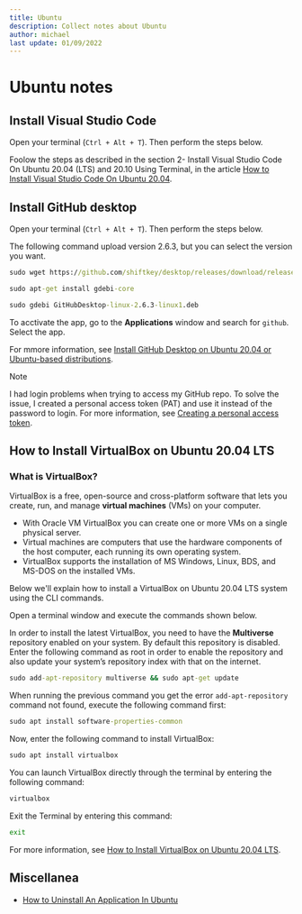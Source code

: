 ```yaml
---
title: Ubuntu 
description: Collect notes about Ubuntu
author: michael
last update: 01/09/2022
---
```


# Ubuntu notes



## Install Visual Studio Code

Open your terminal (`Ctrl + Alt + T`). Then perform the steps below.

Foolow the steps as described in the section 
2- Install Visual Studio Code On Ubuntu 20.04 (LTS) and 20.10 Using Terminal, in the article [How to Install Visual Studio Code On Ubuntu 20.04](https://linuxhint.com/install_use_vs_code_ubuntu/). 



## Install GitHub desktop 

Open your terminal (`Ctrl + Alt + T`). Then perform the steps below.

The following command upload version 2.6.3, but you can select the version you want. 

``` cmd
sudo wget https://github.com/shiftkey/desktop/releases/download/release-2.6.3-linux1/GitHubDesktop-linux-2.6.3-linux1.deb`
```
```cmd
sudo apt-get install gdebi-core
```
```cmd
sudo gdebi GitHubDesktop-linux-2.6.3-linux1.deb
```

To acctivate the app, go to the **Applications** window and search for `github`. 
Select the app.  

For mmore information, see [Install GitHub Desktop on Ubuntu 20.04 or Ubuntu-based distributions](https://meshworld.in/install-github-desktop-on-ubuntu-20-04-or-ubuntu-based-distributions/).

> [!NOTE]
> I had login problems when trying to access my GitHub repo. To solve the issue, I created a personal access token (PAT) and use it instead of the password to login. For more information, see [Creating a personal access token](https://docs.github.com/en/authentication/keeping-your-account-and-data-secure/creating-a-personal-access-token).



## How to Install VirtualBox on Ubuntu 20.04 LTS

### What is VirtualBox?
VirtualBox is a free, open-source and cross-platform software that lets you create, run, and manage **virtual machines** (VMs) on your computer.  

- With Oracle VM VirtualBox you can create one or more VMs on a single physical server. 
- Virtual machines are computers that use the hardware components of the host computer, each running its own operating system. 
- VirtualBox supports the installation of MS Windows, Linux, BDS, and MS-DOS on the installed VMs.

Below we'll explain how to install a VirtualBox on Ubuntu 20.04 LTS  system using the CLI commands.


Open a terminal window and execute the commands shown below.

In order to install the latest VirtualBox, you need to have the **Multiverse** repository enabled on your system. By default this repository is disabled. Enter the following command as root in order to enable the repository and also update your system’s repository index with that on the internet. 

```cmd
sudo add-apt-repository multiverse && sudo apt-get update
```
When running the previous command you get the error `add-apt-repository` command not found, execute the following command first:

```cmd
sudo apt install software-properties-common
```
Now, enter the following command to install VirtualBox:

```cmd
sudo apt install virtualbox
```
You can launch VirtualBox directly through the terminal by entering the following command:

```cmd
virtualbox
```
Exit the Terminal by entering this command:

```cmd
exit
```







For more information, see [How to Install VirtualBox on Ubuntu 20.04 LTS](https://vitux.com/how-to-install-virtualbox-on-ubuntu/).





## Miscellanea

- [How to Uninstall An Application In Ubuntu](https://techwiser.com/uninstall-applications-ubuntu/)
